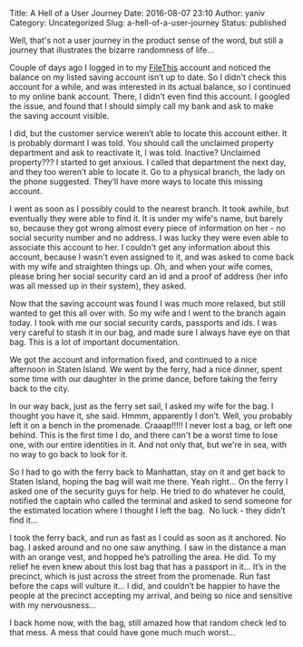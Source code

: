 Title: A Hell of a User Journey
Date: 2016-08-07 23:10
Author: yaniv
Category: Uncategorized
Slug: a-hell-of-a-user-journey
Status: published

Well, that's not a user journey in the product sense of the word, but
still a journey that illustrates the bizarre randomness of life...

<!--more-->

Couple of days ago I logged in to
my [FileThis](https://filethis.com) account and noticed the balance on
my listed saving account isn’t up to date. So I didn't check this
account for a while, and was interested in its actual balance, so I
continued to my online bank account. There, I didn't even find this
account. I googled the issue, and found that I should simply call my
bank and ask to make the saving account visible.

I did, but the customer service weren’t able to locate this account
either. It is probably dormant I was told. You should call the unclaimed
property department and ask to reactivate it, I was told. Inactive?
Unclaimed property??? I started to get anxious. I called that department
the next day, and they too weren’t able to locate it. Go to a physical
branch, the lady on the phone suggested. They’ll have more ways to
locate this missing account.

I went as soon as I possibly could to the nearest branch. It took
awhile, but eventually they were able to find it. It is under my wife's
name, but barely so, because they got wrong almost every piece of
information on her - no social security number and no address. I was
lucky they were even able to associate this account to her. I couldn't
get any information about this account, because I wasn't even
assigned to it, and was asked to come back with my wife and straighten things up. Oh, and when your wife comes, please bring her social security card an id and a proof of address (her info was all messed up in their system), they asked.

Now that the saving account was found I was much more relaxed, but still
wanted to get this all over with. So my wife and I went to the
branch again today. I took with me our social security cards, passports
and ids. I was very careful to stash it in our bag, and made sure I
always have eye on that bag. This is a lot of important documentation.

We got the account and information fixed, and continued to a nice
afternoon in Staten Island. We went by the ferry, had a nice dinner,
spent some time with our daughter in the prime dance, before taking the
ferry back to the city.

In our way back, just as the ferry set sail, I asked my wife for
the bag. I thought you have it, she said. Hmmm, apparently I don’t.
Well, you probably left it on a bench in the promenade. Craaap!!!!! I
never lost a bag, or left one behind. This is the first time I do, and
there can't be a worst time to lose one, with our entire identities in
it. And not only that, but we're in sea, with no way to go back to look
for it.

So I had to go with the ferry back to Manhattan, stay on it and get back
to Staten Island, hoping the bag will wait me there. Yeah right… On the
ferry I asked one of the security guys for help. He tried to do whatever
he could, notified the captain who called the terminal and asked to send
someone for the estimated location where I thought I left the bag.  No
luck - they didn’t find it…

I took the ferry back, and run as fast as I could as soon as
it anchored. No bag. I asked around and no one saw anything. I saw in
the distance a man with an orange vest, and hopped he’s patrolling the
area. He did. To my relief he even knew about this lost bag that has a
passport in it... It’s in the precinct, which is just across the street
from the promenade. Run fast before the caps will vulture it… I did, and
couldn’t be happier to have the people at the precinct accepting my
arrival, and being so nice and sensitive with my nervousness...

I back home now, with the bag, still amazed how that random check led to
that mess. A mess that could have gone much much worst…
